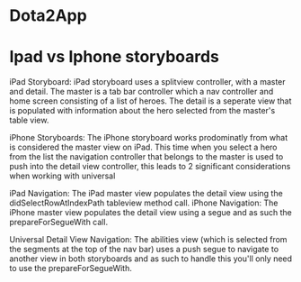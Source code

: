 Dota2App
========

Ipad vs Iphone storyboards
========

iPad Storyboard: iPad storyboard uses a splitview controller, with a master and detail. The master is a tab bar controller which a nav controller and home screen consisting of a list of heroes. The detail is a seperate view that is populated with information about the hero selected from the master's table view. 

iPhone Storyboards: The iPhone storyboard works prodominatly from what is considered the master view on iPad. This time when you select a hero from the list the navigation controller that belongs to the master is used to push into the detail view controller, this leads to 2 significant considerations when working with universal

iPad Navigation: The iPad master view populates the detail view using the didSelectRowAtIndexPath tableview method call.
iPhone Navigation: The iPhone master view populates the detail view using a segue and as such the prepareForSegueWith call.


Universal Detail View Navigation: The abilities view (which is selected from the segments at the top of the nav bar) uses a push segue to navigate to another view in both storyboards and as such to handle this you'll only need to use the prepareForSegueWith.



